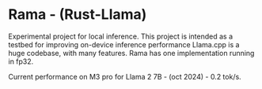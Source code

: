 # Rama - (Rust-Llama)
Experimental project for local inference. This project is intended as a testbed for improving on-device inference performance
Llama.cpp is a huge codebase, with many features. Rama has one implementation running in fp32.

Current performance on M3 pro for  Llama 2 7B - (oct 2024) - 0.2 tok/s. 